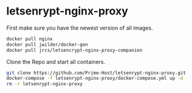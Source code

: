 # letsenrypt-nginx-proxy

First make sure you have the newest version of all images.


```bash
docker pull nginx
docker pull jwilder/docker-gen
docker pull jrcs/letsencrypt-nginx-proxy-companion
```

Clone the Repo and start all containers.

```bash
git clone https://github.com/Prime-Host/letsenrypt-nginx-proxy.git
docker-compose -f letsenrypt-nginx-proxy/docker-compose.yml up -d
rm -r letsenrypt-nginx-proxy
```
